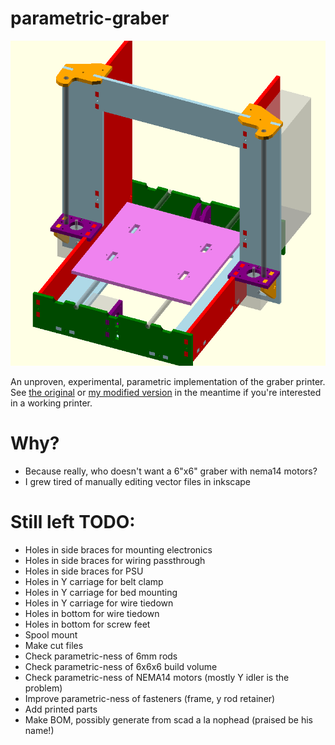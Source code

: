 # parametric-graber

![rendered picture of printer](assembly.png)

An unproven, experimental, parametric implementation of the graber printer.  See [the original](https://github.com/sgraber/Graber) or [my modified version](https://github.com/elliotf/Graber/tree/24x18_layout/24x18) in the meantime if you're interested in a working printer.

# Why?

* Because really, who doesn't want a 6"x6" graber with nema14 motors?
* I grew tired of manually editing vector files in inkscape

# Still left TODO:

* Holes in side braces for mounting electronics
* Holes in side braces for wiring passthrough
* Holes in side braces for PSU
* Holes in Y carriage for belt clamp
* Holes in Y carriage for bed mounting
* Holes in Y carriage for wire tiedown
* Holes in bottom for wire tiedown
* Holes in bottom for screw feet
* Spool mount
* Make cut files
* Check parametric-ness of 6mm rods
* Check parametric-ness of 6x6x6 build volume
* Check parametric-ness of NEMA14 motors (mostly Y idler is the problem)
* Improve parametric-ness of fasteners (frame, y rod retainer)
* Add printed parts
* Make BOM, possibly generate from scad a la nophead (praised be his name!)
